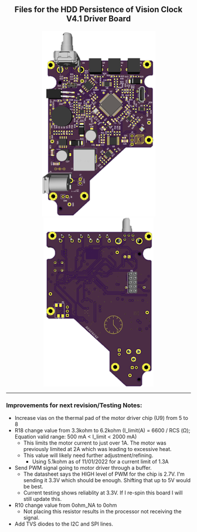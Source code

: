 ## <p align="center">Files for the HDD Persistence of Vision Clock V4.1 Driver Board</p>
<p align="center">
  <img src="https://github.com/TickingClocks/HDD-Persistence-of-Vision-Clock_V4/blob/main/Images/HDDCLK_V4.0_Driver%20Board_top_edit.png" width="309"> <img src="https://github.com/TickingClocks/HDD-Persistence-of-Vision-Clock_V4/blob/main/Images/HDDCLK_V4.0_Driver%20Board_bottom_edit2.png" width="300">
</p>

---

### <p>Improvements for next revision/Testing Notes:</p>
- Increase vias on the thermal pad of the motor driver chip (U9) from 5 to 8
- R18 change value from 3.3kohm to 6.2kohm (I_limit(A) = 6600 / RCS (Ω); Equation valid range: 500 mA < I_limit < 2000 mA)
  - This limits the motor current to just over 1A. The motor was previously limited at 2A which was leading to excessive heat.
  - This value will likely need further adjustment/refining.
      - Using 5.1kohm as of 11/01/2022 for a current limit of 1.3A
- Send PWM signal going to motor driver through a buffer. 
  - The datasheet says the HIGH level of PWM for the chip is 2.7V. I'm sending it 3.3V which should be enough. Shifting that up to 5V would be best.
  - Current testing shows reliablity at 3.3V. If I re-spin this board I will still update this.
- R10 change value from 0ohm_NA to 0ohm
  - Not placing this resistor results in the processor not receiving the signal.
- Add TVS diodes to the I2C and SPI lines.
